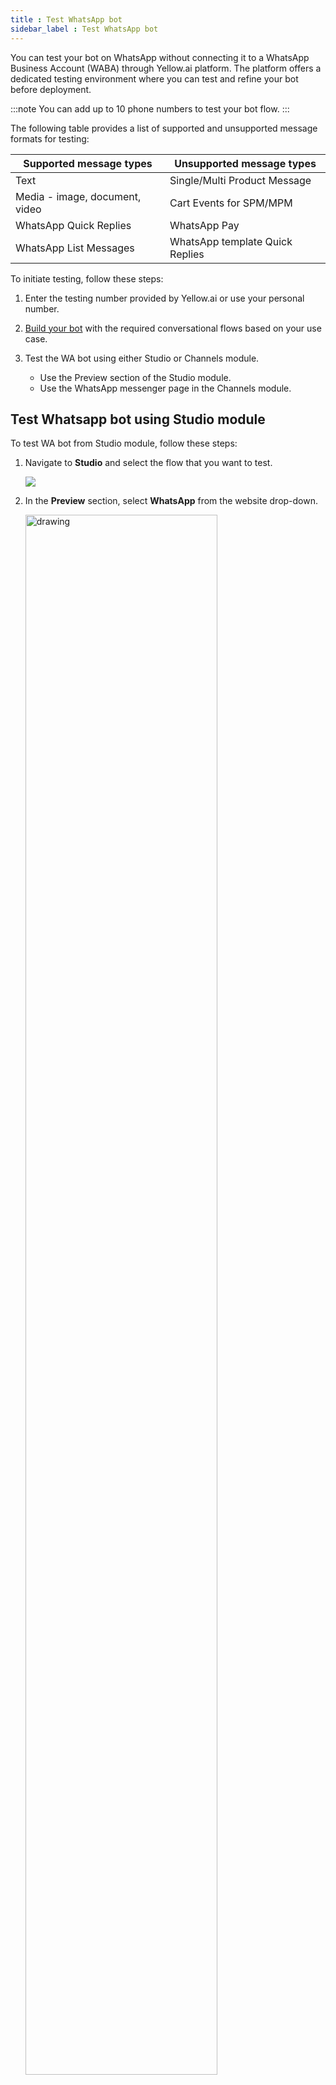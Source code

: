 ```yaml
---
title : Test WhatsApp bot
sidebar_label : Test WhatsApp bot
---
```


You can test your bot on WhatsApp without connecting it to a WhatsApp Business Account (WABA) through Yellow.ai platform. The platform offers a dedicated testing environment where you can test and refine your bot before deployment. 

:::note
You can add up to 10 phone numbers to test your bot flow.
:::

The following table provides a list of supported and unsupported message formats for testing:

Supported message types | Unsupported message types
------------ | ------------
Text | Single/Multi Product Message
Media - image, document, video | Cart Events for SPM/MPM
WhatsApp Quick Replies | WhatsApp Pay
WhatsApp List Messages | WhatsApp template Quick Replies


To initiate testing, follow these steps:

1. Enter the testing number provided by Yellow.ai or use your personal number.
2. [Build your bot](https://docs.yellow.ai/docs/platform_concepts/Getting%20Started/create-a-bot) with the required conversational flows based on your use case.
3. Test the WA bot using either Studio or Channels module. 

    * Use the Preview section of the Studio module.
    * Use the WhatsApp messenger page in the Channels module.


##  Test Whatsapp bot using Studio module

To test WA bot from Studio module, follow these steps:

1. Navigate to **Studio** and select the flow that you want to test.

     ![](https://i.imgur.com/n7kOuER.png)
     
2. In the **Preview** section, select **WhatsApp** from the website drop-down.

      <img src="https://i.imgur.com/BMwV6fr.png" alt="drawing" width="80%"/>
      
3. Enter **Tester name** and **WhatsApp number**, then click **Test**. 

    <img src="https://i.imgur.com/X93DHJ1.png" alt="drawing" width="30%"/>
    
* Watch the video on how to test the WA on your device or read the instructions. 

   ![](https://i.imgur.com/akMjiEq.gif)
   
   
4. Once your number is added to test your bot, you can scan the **QR code** or **copy the link** to test your WhatsApp chatbot.

    <img src="https://i.imgur.com/ECZpafd.png" alt="drawing" width="60%"/>

5. Alternatively, a notification link is displayed on your device. Click it to open the WA app.

   <img src="https://i.imgur.com/tfySZdj.jpg" alt="drawing" width="40%"/> 
   
   * The WhatsApp app will display a generic template containing your flow's name and the steps for testing the bot.

6. Enter the pre-configured utterance to trigger the flow. 

    <img src="https://i.imgur.com/LOrpZMZ.jpg" alt="drawing" width="40%"/>  
    
### Test WhatsApp bot using Channels module

1. On the switcher, click **Channels** > **Messaging** > **WhatsApp messenger** > **Test bot**.

   ![](https://i.imgur.com/VohyYIM.png)
   
* Follow the steps outlined in the testing section of the [Studio module](#test-whatsapp-bot-using-studio-module).


